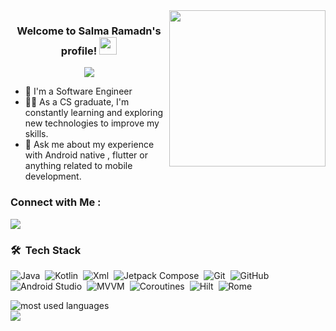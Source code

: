 
<img width="250" align="right" src="https://c.tenor.com/_DOBjnGspYAAAAAM/code-coding.gif">

<h3 align="center">
  Welcome to Salma Ramadn's profile!
  <img src="https://media.giphy.com/media/hvRJCLFzcasrR4ia7z/giphy.gif" width="28">
</h3>

<!-- Typing SVG by DenverCoder1 - https://github.com/DenverCoder1/readme-typing-svg -->
<p align="center">
  <a href="https://github.com/DenverCoder1/readme-typing-svg"><img src="https://readme-typing-svg.herokuapp.com/?lines=Mobile%20%20developer;Always%20learning%20new%20things&font=Fira%20Code&center=true&width=440&height=45&color=f75c7e&vCenter=true&size=22"></a>
</p> 

- 🏢 I'm a Software Engineer 
- 👨‍💻 As a CS graduate, I'm constantly learning and exploring new technologies to improve my skills.
- 💬 Ask me about my experience with Android native , flutter or anything related to mobile development.


### Connect with Me :

<a href="https://www.linkedin.com/in/salma-ramadan-8ab535214/" target="_blank"><img src="https://img.shields.io/badge/Salma%20Ramadn-0077B5?style=for-the-badge&logo=Linkedin&logoColor=white"/></a>

### 🛠 &nbsp;Tech Stack
![Java](https://img.shields.io/badge/-Java-05122A?style=flat&logo=ـJava)&nbsp;
![Kotlin](https://img.shields.io/badge/-Kotlin-05122A?style=flat&logo=Kotlin)&nbsp;
![Xml](https://img.shields.io/badge/-Xml-05122A?style=flat&logo=Xml)&nbsp;
![Jetpack Compose](https://img.shields.io/badge/-Jetpack%20Compose-05122A?style=flat&logo=JetpackCompose)&nbsp;
![Git](https://img.shields.io/badge/-Git-05122A?style=flat&logo=git)&nbsp;
![GitHub](https://img.shields.io/badge/-GitHub-05122A?style=flat&logo=github)&nbsp;
![Android Studio](https://img.shields.io/badge/-Android%20Studio-05122A?style=flat&logo=Android)&nbsp;
![MVVM](https://img.shields.io/badge/-MVVM-05122A?style=flat&logo=MVVM)&nbsp;
![Coroutines](https://img.shields.io/badge/-Coroutines-05122A?style=flat&logo=Coroutines)&nbsp;
![Hilt](https://img.shields.io/badge/-Hilt-05122A?style=flat&logo=Hilt)&nbsp;
![Rome](https://img.shields.io/badge/-Room-05122A?style=flat&logo=Room)&nbsp;






<img align="left" src="https://github-readme-stats.vercel.app/api/top-langs?username=salmaramadn&show_icons=true&locale=en&layout=compact&theme=radical" alt="most used languages" />
<br>
<a href="https://komarev.com/ghpvc/?username=salmaramadan&style=for-the-badge">
    <img src="https://komarev.com/ghpvc/?username=KerelosKaram&style=for-the-badge">
</a>
